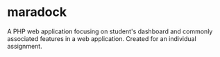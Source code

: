 # maradock
A PHP web application focusing on student's dashboard and commonly associated features in a web application. Created for an individual assignment.
